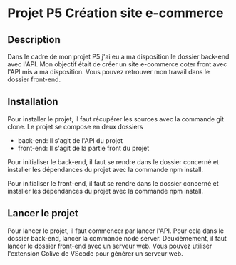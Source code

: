# Projet P5 Création site e-commerce

## Description

Dans le cadre de mon projet P5 j'ai eu a ma disposition le dossier back-end avec l'API.
Mon objectif était de créer un site e-commerce coter front avec l'API mis a ma disposition.
Vous pouvez retrouver mon travail dans le dossier front-end.


## Installation
Pour installer le projet, il faut récupérer les sources avec la commande git clone.
Le projet se compose en deux dossiers

 - back-end: Il s'agit de l'API du projet
 - front-end: Il s'agit de la partie front du projet
 
 Pour initialiser le back-end, il faut se rendre dans le dossier concerné et installer les dépendances du projet avec la commande npm install.
 
 Pour initialiser le front-end, il faut se rendre dans le dossier concerné et installer les dépendances du projet avec la commande npm install.

## Lancer le projet
Pour lancer le projet, il faut commencer par lancer l'API.
Pour cela dans le dossier back-end, lancer la commande node server.
Deuxièmement, il faut lancer le dossier front-end avec un serveur web.
Vous pouvez utiliser l'extension Golive de VScode pour générer un serveur web.